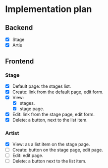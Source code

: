 # Implementation plan

## Backend

- [x] Stage
- [x] Artis

## Frontend

### Stage

- [x] Default page: the stages list.
- [x] Create: link from the default page, edit form.
- [x] View:
  - [x] stages.
  - [x] stage page.
- [x] Edit: link from the stage page, edit form.
- [x] Delete: a button, next to the list item.

### Artist

- [x] View: as a list item on the stage page.
- [ ] Create: button on the stage page, edit page.
- [ ] Edit: edit page.
- [ ] Delete: a button next to the list item.
